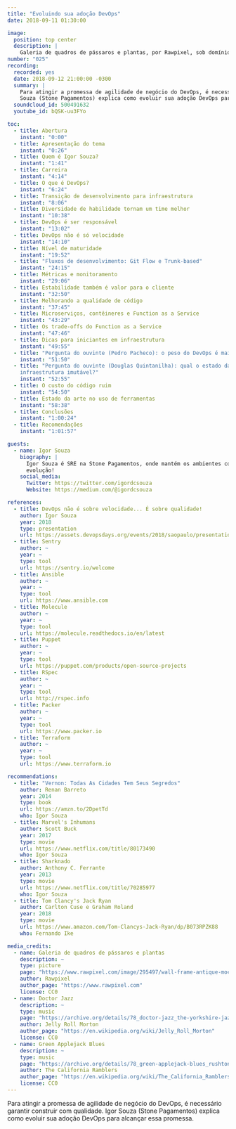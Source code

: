 ```yaml
---
title: "Evoluindo sua adoção DevOps"
date: 2018-09-11 01:30:00

image:
  position: top center
  description: |
    Galeria de quadros de pássaros e plantas, por Rawpixel, sob domínio público.
number: "025"
recording:
  recorded: yes
  date: 2018-09-12 21:00:00 -0300
  summary: |
    Para atingir a promessa de agilidade de negócio do DevOps, é necessário garantir construir com qualidade. Igor
    Souza (Stone Pagamentos) explica como evoluir sua adoção DevOps para alcançar essa promessa.
  soundcloud_id: 500491632
  youtube_id: bQSK-uu3FYo

toc:
  - title: Abertura
    instant: "0:00"
  - title: Apresentação do tema
    instant: "0:26"
  - title: Quem é Igor Souza?
    instant: "1:41"
  - title: Carreira
    instant: "4:14"
  - title: O que é DevOps?
    instant: "6:24"
  - title: Transição de desenvolvimento para infraestrutura
    instant: "8:06"
  - title: Diversidade de habilidade tornam um time melhor
    instant: "10:38"
  - title: DevOps é ser responsável
    instant: "13:02"
  - title: DevOps não é só velocidade
    instant: "14:10"
  - title: Nível de maturidade
    instant: "19:52"
  - title: "Fluxos de desenvolvimento: Git Flow e Trunk-based"
    instant: "24:15"
  - title: Métricas e monitoramento
    instant: "29:06"
  - title: Estabilidade também é valor para o cliente
    instant: "32:50"
  - title: Melhorando a qualidade de código
    instant: "37:45"
  - title: Microserviços, contêineres e Function as a Service
    instant: "43:29"
  - title: Os trade-offs do Function as a Service
    instant: "47:46"
  - title: Dicas para iniciantes em infraestrutura
    instant: "49:55"
  - title: "Pergunta do ouvinte (Pedro Pacheco): o peso do DevOps é mais para operações ou para desenvolvimento?"
    instant: "51:50"
  - title: "Pergunta do ouvinte (Douglas Quintanilha): qual o estado da arte de infraestrutura? Serverless ou
    infraestrutura imutável?"
    instant: "52:55"
  - title: O custo do código ruim
    instant: "54:50"
  - title: Estado da arte no uso de ferramentas
    instant: "58:38"
  - title: Conclusões
    instant: "1:00:24"
  - title: Recomendações
    instant: "1:01:57"

guests:
  - name: Igor Souza
    biography: |
      Igor Souza é SRE na Stone Pagamentos, onde mantém os ambientes confiáveis, resilientes, automatizados e em constante
      evolução!
    social_media:
      Twitter: https://twitter.com/igordcsouza
      Website: https://medium.com/@igordcsouza

references:
  - title: DevOps não é sobre velocidade... É sobre qualidade!
    author: Igor Souza
    year: 2018
    type: presentation
    url: https://assets.devopsdays.org/events/2018/saopaulo/presentations/Igor_Souza_-_DevOpsNaoESobreAgilidade.pdf
  - title: Sentry
    author: ~
    year: ~
    type: tool
    url: https://sentry.io/welcome
  - title: Ansible
    author: ~
    year: ~
    type: tool
    url: https://www.ansible.com
  - title: Molecule
    author: ~
    year: ~
    type: tool
    url: https://molecule.readthedocs.io/en/latest
  - title: Puppet
    author: ~
    year: ~
    type: tool
    url: https://puppet.com/products/open-source-projects
  - title: RSpec
    author: ~
    year: ~
    type: tool
    url: http://rspec.info
  - title: Packer
    author: ~
    year: ~
    type: tool
    url: https://www.packer.io
  - title: Terraform
    author: ~
    year: ~
    type: tool
    url: https://www.terraform.io

recommendations:
  - title: "Vernon: Todas As Cidades Tem Seus Segredos"
    author: Renan Barreto
    year: 2014
    type: book
    url: https://amzn.to/2DpetTd
    who: Igor Souza
  - title: Marvel's Inhumans
    author: Scott Buck
    year: 2017
    type: movie
    url: https://www.netflix.com/title/80173490
    who: Igor Souza
  - title: Sharknado
    author: Anthony C. Ferrante
    year: 2013
    type: movie
    url: https://www.netflix.com/title/70285977
    who: Igor Souza
  - title: Tom Clancy's Jack Ryan
    author: Carlton Cuse e Graham Roland
    year: 2018
    type: movie
    url: https://www.amazon.com/Tom-Clancys-Jack-Ryan/dp/B073RPZK88
    who: Fernando Ike

media_credits:
  - name: Galeria de quadros de pássaros e plantas
    description: ~
    type: picture
    page: "https://www.rawpixel.com/image/295497/wall-frame-antique-mockup-minimal-drawing-exhibition-simple-ornament-old-image-artwork-gallery"
    author: Rawpixel
    author_page: "https://www.rawpixel.com"
    license: CC0
  - name: Doctor Jazz
    description: ~
    type: music
    page: "https://archive.org/details/78_doctor-jazz_the-yorkshire-jazz-band-alan-cooper-dickie-hawdon-eddie-odonnell-kit-b_gbia0009430b"
    author: Jelly Roll Morton
    author_page: "https://en.wikipedia.org/wiki/Jelly_Roll_Morton"
    license: CC0
  - name: Green Applejack Blues
    description: ~
    type: music
    page: "https://archive.org/details/78_green-applejack-blues_rushtons-california-ramblers-chuck-mackey-paul-weigand-rosy_gbia0030436b"
    author: The California Ramblers
    author_page: "https://en.wikipedia.org/wiki/The_California_Ramblers"
    license: CC0
---
```


Para atingir a promessa de agilidade de negócio do DevOps, é necessário garantir construir com qualidade. Igor Souza
(Stone Pagamentos) explica como evoluir sua adoção DevOps para alcançar essa promessa.
